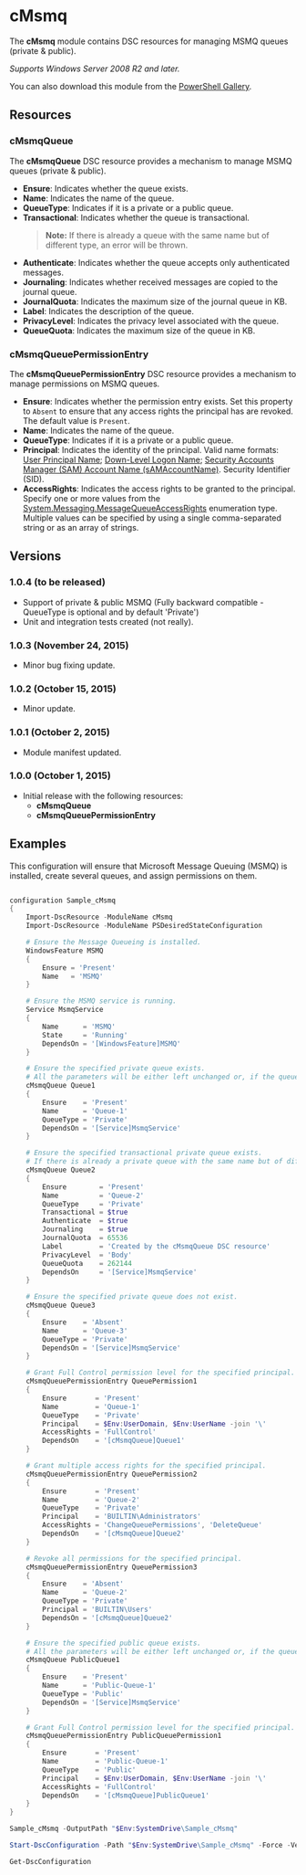# cMsmq

The **cMsmq** module contains DSC resources for managing MSMQ queues (private & public).

*Supports Windows Server 2008 R2 and later.*

You can also download this module from the [PowerShell Gallery](https://www.powershellgallery.com/packages/cMsmq).

## Resources

### cMsmqQueue

The **cMsmqQueue** DSC resource provides a mechanism to manage MSMQ queues (private & public).

* **Ensure**: Indicates whether the queue exists.
* **Name**: Indicates the name of the queue.
* **QueueType**: Indicates if it is a private or a public queue.
* **Transactional**: Indicates whether the queue is transactional.
  > **Note:** If there is already a queue with the same name but of different type, an error will be thrown.
* **Authenticate**: Indicates whether the queue accepts only authenticated messages.
* **Journaling**: Indicates whether received messages are copied to the journal queue.
* **JournalQuota**: Indicates the maximum size of the journal queue in KB.
* **Label**: Indicates the description of the queue.
* **PrivacyLevel**: Indicates the privacy level associated with the queue.
* **QueueQuota**: Indicates the maximum size of the queue in KB.

### cMsmqQueuePermissionEntry

The **cMsmqQueuePermissionEntry** DSC resource provides a mechanism to manage permissions on MSMQ queues.

* **Ensure**: Indicates whether the permission entry exists. Set this property to `Absent` to ensure that any access rights the principal has are revoked. The default value is `Present`.
* **Name**: Indicates the name of the queue.
* **QueueType**: Indicates if it is a private or a public queue.
* **Principal**: Indicates the identity of the principal.
 Valid name formats:
 [User Principal Name](https://msdn.microsoft.com/en-us/library/windows/desktop/aa380525%28v=vs.85%29.aspx#user_principal_name);
 [Down-Level Logon Name](https://msdn.microsoft.com/en-us/library/windows/desktop/aa380525%28v=vs.85%29.aspx#down_level_logon_name);
 [Security Accounts Manager (SAM) Account Name (sAMAccountName)](https://msdn.microsoft.com/en-us/library/windows/desktop/ms679635%28v=vs.85%29.aspx).
 Security Identifier (SID).
* **AccessRights**: Indicates the access rights to be granted to the principal.
 Specify one or more values from the [System.Messaging.MessageQueueAccessRights](https://msdn.microsoft.com/en-us/library/system.messaging.messagequeueaccessrights%28v=vs.110%29.aspx) enumeration type.
 Multiple values can be specified by using a single comma-separated string or as an array of strings.

## Versions

### 1.0.4 (to be released)

* Support of private & public MSMQ (Fully backward compatible - QueueType is optional and by default 'Private')
* Unit and integration tests created (not really).


### 1.0.3 (November 24, 2015)

* Minor bug fixing update.

### 1.0.2 (October 15, 2015)

* Minor update.

### 1.0.1 (October 2, 2015)

* Module manifest updated.

### 1.0.0 (October 1, 2015)

* Initial release with the following resources:
    * **cMsmqQueue**
    * **cMsmqQueuePermissionEntry**

## Examples

This configuration will ensure that Microsoft Message Queuing (MSMQ) is installed, create several queues, and assign permissions on them.

```powershell

configuration Sample_cMsmq
{
    Import-DscResource -ModuleName cMsmq
    Import-DscResource -ModuleName PSDesiredStateConfiguration

    # Ensure the Message Queueing is installed.
    WindowsFeature MSMQ
    {
        Ensure = 'Present'
        Name   = 'MSMQ'
    }

    # Ensure the MSMQ service is running.
    Service MsmqService
    {
        Name      = 'MSMQ'
        State     = 'Running'
        DependsOn = '[WindowsFeature]MSMQ'
    }

    # Ensure the specified private queue exists.
    # All the parameters will be either left unchanged or, if the queue is to be created, set to their default values.
    cMsmqQueue Queue1
    {
        Ensure    = 'Present'
        Name      = 'Queue-1'
        QueueType = 'Private'
        DependsOn = '[Service]MsmqService'
    }

    # Ensure the specified transactional private queue exists.
    # If there is already a private queue with the same name but of different type, an error will be thrown.
    cMsmqQueue Queue2
    {
        Ensure        = 'Present'
        Name          = 'Queue-2'
        QueueType     = 'Private'
        Transactional = $true
        Authenticate  = $true
        Journaling    = $true
        JournalQuota  = 65536
        Label         = 'Created by the cMsmqQueue DSC resource'
        PrivacyLevel  = 'Body'
        QueueQuota    = 262144
        DependsOn     = '[Service]MsmqService'
    }

    # Ensure the specified private queue does not exist.
    cMsmqQueue Queue3
    {
        Ensure    = 'Absent'
        Name      = 'Queue-3'
        QueueType = 'Private'
        DependsOn = '[Service]MsmqService'
    }

    # Grant Full Control permission level for the specified principal.
    cMsmqQueuePermissionEntry QueuePermission1
    {
        Ensure       = 'Present'
        Name         = 'Queue-1'
        QueueType    = 'Private'
        Principal    = $Env:UserDomain, $Env:UserName -join '\'
        AccessRights = 'FullControl'
        DependsOn    = '[cMsmqQueue]Queue1'
    }

    # Grant multiple access rights for the specified principal.
    cMsmqQueuePermissionEntry QueuePermission2
    {
        Ensure       = 'Present'
        Name         = 'Queue-2'
        QueueType    = 'Private'
        Principal    = 'BUILTIN\Administrators'
        AccessRights = 'ChangeQueuePermissions', 'DeleteQueue'
        DependsOn    = '[cMsmqQueue]Queue2'
    }

    # Revoke all permissions for the specified principal.
    cMsmqQueuePermissionEntry QueuePermission3
    {
        Ensure    = 'Absent'
        Name      = 'Queue-2'
        QueueType = 'Private'
        Principal = 'BUILTIN\Users'
        DependsOn = '[cMsmqQueue]Queue2'
    }

    # Ensure the specified public queue exists.
    # All the parameters will be either left unchanged or, if the queue is to be created, set to their default values.
    cMsmqQueue PublicQueue1
    {
        Ensure    = 'Present'
        Name      = 'Public-Queue-1'
        QueueType = 'Public'
        DependsOn = '[Service]MsmqService'
    }

    # Grant Full Control permission level for the specified principal.
    cMsmqQueuePermissionEntry PublicQueuePermission1
    {
        Ensure       = 'Present'
        Name         = 'Public-Queue-1'
        QueueType    = 'Public'
        Principal    = $Env:UserDomain, $Env:UserName -join '\'
        AccessRights = 'FullControl'
        DependsOn    = '[cMsmqQueue]PublicQueue1'
    }
}

Sample_cMsmq -OutputPath "$Env:SystemDrive\Sample_cMsmq"

Start-DscConfiguration -Path "$Env:SystemDrive\Sample_cMsmq" -Force -Verbose -Wait

Get-DscConfiguration

```
